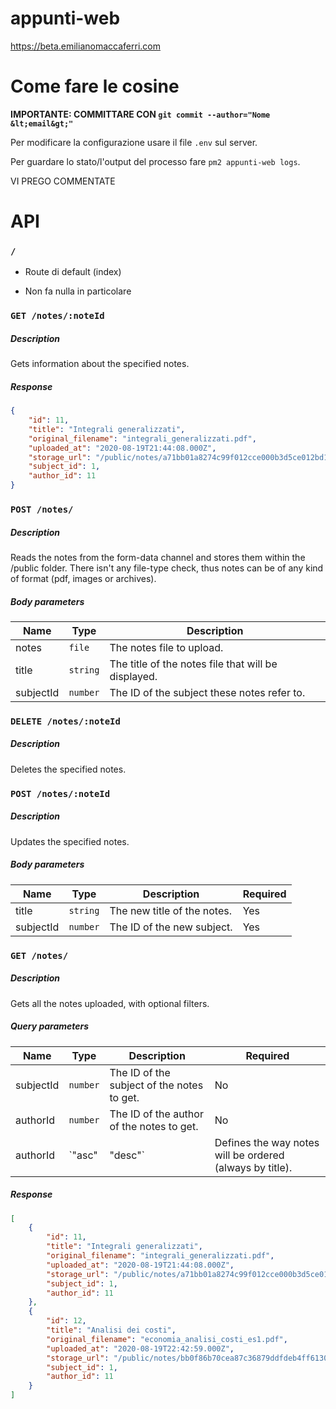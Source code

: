 
# appunti-web

https://beta.emilianomaccaferri.com

  

# Come fare le cosine

<b>IMPORTANTE: COMMITTARE CON `git commit --author="Nome &lt;email&gt;"`</b><br>

Per modificare la configurazione usare il file `.env` sul server.<br>

Per guardare lo stato/l'output del processo fare `pm2 appunti-web logs`.<br>

VI PREGO COMMENTATE<br>

# API

### `/`

* Route di default (index)

* Non fa nulla in particolare

### `GET /notes/:noteId`

##### Description
Gets information about the specified notes.

##### Response
```json
{
    "id": 11,
    "title": "Integrali generalizzati",
    "original_filename": "integrali_generalizzati.pdf",
    "uploaded_at": "2020-08-19T21:44:08.000Z",
    "storage_url": "/public/notes/a71bb01a8274c99f012cce000b3d5ce012bd195d3eb2bf36362bb6bf6c5a834eacafee82f9dbde2e9986a97aec5e4791689f92702a8ca6593c02083a85c87457.pdf",
    "subject_id": 1,
    "author_id": 11
}
```

### `POST /notes/`

##### Description

Reads the notes from the form-data channel and stores them within the /public folder.
There isn't any file-type check, thus notes can be of any kind of format (pdf, images or archives).

##### Body parameters
| Name | Type | Description
| ---- | ---- | -----------
| notes | `file` | The notes file to upload.
| title | `string` | The title of the notes file that will be displayed.
| subjectId | `number` | The ID of the subject these notes refer to.

### `DELETE /notes/:noteId`

##### Description
Deletes the specified notes.

### `POST /notes/:noteId`

##### Description
Updates the specified notes. 

##### Body parameters
| Name | Type | Description | Required
| ---- | ---- | ----------- | --------
| title | `string` | The new title of the notes. | Yes
| subjectId | `number` | The ID of the new subject. | Yes

### `GET /notes/`

##### Description

Gets all the notes uploaded, with optional filters.

##### Query parameters

| Name | Type | Description | Required
| ---- | ---- | ----------- | --------
| subjectId | `number` | The ID of the subject of the notes to get. | No
| authorId | `number` | The ID of the author of the notes to get. | No
| authorId | `"asc" | "desc"`| Defines the way notes will be ordered (always by title). | No

##### Response
```json
[
    {
        "id": 11,
        "title": "Integrali generalizzati",
        "original_filename": "integrali_generalizzati.pdf",
        "uploaded_at": "2020-08-19T21:44:08.000Z",
        "storage_url": "/public/notes/a71bb01a8274c99f012cce000b3d5ce012bd195d3eb2bf36362bb6bf6c5a834eacafee82f9dbde2e9986a97aec5e4791689f92702a8ca6593c02083a85c87457.pdf",
        "subject_id": 1,
        "author_id": 11
    },
    {
        "id": 12,
        "title": "Analisi dei costi",
        "original_filename": "economia_analisi_costi_es1.pdf",
        "uploaded_at": "2020-08-19T22:42:59.000Z",
        "storage_url": "/public/notes/bb0f86b70cea87c36879ddfdeb4ff61309cf2c6c242ea771ac4648168b99285667f2c223c87abed698f4fd9888bd75190853599e899cf0f6dca10b54653f4308.pdf",
        "subject_id": 1,
        "author_id": 11
    }
]
```
